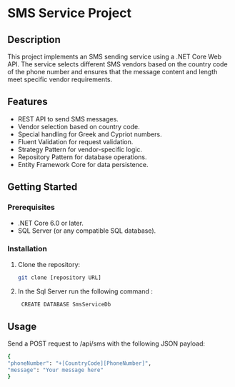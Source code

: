 # SMS Service Project

## Description

This project implements an SMS sending service using a .NET Core Web API. The service selects different SMS vendors based on the country code of the phone number and ensures that the message content and length meet specific vendor requirements.

## Features

- REST API to send SMS messages.
- Vendor selection based on country code.
- Special handling for Greek and Cypriot numbers.
- Fluent Validation for request validation.
- Strategy Pattern for vendor-specific logic.
- Repository Pattern for database operations.
- Entity Framework Core for data persistence.

## Getting Started

### Prerequisites

- .NET Core 6.0 or later.
- SQL Server (or any compatible SQL database).

### Installation

1. Clone the repository:
   ```bash
   git clone [repository URL]
   
2. In the Sql Server run the following command :
   ```bash
    CREATE DATABASE SmsServiceDb

## Usage
Send a POST request to /api/sms with the following JSON payload:
   ```bash
   {
  "phoneNumber": "+[CountryCode][PhoneNumber]",
  "message": "Your message here"
}

